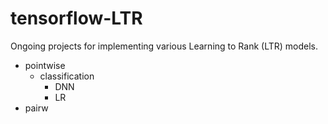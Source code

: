 # tensorflow-LTR

Ongoing projects for implementing various Learning to Rank (LTR) models.

- pointwise
    - classification
        - DNN
        - LR
- pairw
